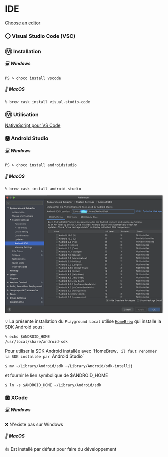 # IDE

[Choose an editor](https://docs.nativescript.org/start/cli-basics#choosing-an-editor)

### :o: Visual Studio Code (VSC)

### :m: Installation

##### :computer: Windows

```
PS > choco install vscode
``` 

##### :apple: MacOS

```
% brew cask install visual-studio-code
```

### :m: Utilisation

[NativeScript pour VS Code](https://nativescript.org/nativescript-for-visual-studio-code)





### :a: Android Studio

##### :computer: Windows

```
PS > choco install androidstudio
``` 

##### :apple: MacOS

```
% brew cask install android-studio
```

<img src="images/android-studio-preferences.png" alt="Preferences" width="521" height="377" >


:bulb: La présente installation du `Playground Local` utilise [`HomeBrew`](https://brew.sh/) qui installe la SDK Android sous:

```
% echo $ANDROID_HOME
/usr/local/share/android-sdk
```

Pour utiliser la SDK Android installée avec 'HomeBrew`, il faut renommer la SDK installée par `Android Studio` 

```
$ mv ~/Library/Android/sdk ~/Library/Android/sdk-intellij
```

et fournir le lien symbolique de $ANDROID_HOME

```
$ ln -s $ANDROID_HOME ~/Library/Android/sdk
```

### :b: XCode

##### :computer: Windows

:x: N'existe pas sur Windows

##### :apple: MacOS

:+1: Est installé par défaut pour faire du développement
